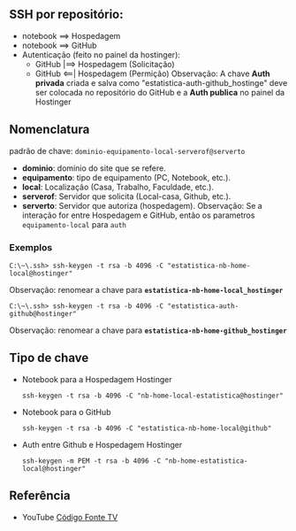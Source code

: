 ## SSH por repositório:
- notebook ==> Hospedagem
- notebook ==> GitHub
- Autenticação (feito no painel da hostinger):
  - GitHub |==> Hospedagem (Solicitação)
  - GitHub <==| Hospedagem (Permição)
Observação: A chave **Auth privada** criada e salva como 
"estatistica-auth-github_hostinge" deve ser colocada no 
repositório do GitHub e a **Auth publica** no painel da Hostinger

## Nomenclatura

padrão de chave: `dominio-equipamento-local-serverof@serverto`
- **dominio**:  domínio do site que se refere.
- **equipamento**: tipo de equipamento (PC, Notebook, etc.).
- **local**: Localização (Casa, Trabalho, Faculdade, etc.).
- **serverof**: Servidor que solicita (Local-casa, Github, etc.).
- **serverto**: Servidor que autoriza (hospedagem).
Observação: Se a interação for entre Hospedagem e GitHub, então os parametros
`equipamento-local` para `auth`

### Exemplos
```{bash}
C:\~\.ssh> ssh-keygen -t rsa -b 4096 -C "estatistica-nb-home-local@hostinger"
```
Observação: renomear a chave para **``estatistica-nb-home-local_hostinger``**
```{bash}
C:\~\.ssh> ssh-keygen -t rsa -b 4096 -C "estatistica-auth-github@hostinger"
```
Observação: renomear a chave para **``estatistica-nb-home-github_hostinger``**

## Tipo de chave
- Notebook para a Hospedagem Hostinger
  ```{}
  ssh-keygen -t rsa -b 4096 -C "nb-home-local-estatistica@hostinger"
  ```
- Notebook para o GitHub
  ```{}
  ssh-keygen -t rsa -b 4096 -C "estatistica-nb-home-local@github"
  ```
- Auth entre Github e Hospedagem Hostinger
  ```{}
  ssh-keygen -m PEM -t rsa -b 4096 -C "nb-home-estatistica-local@hostinger"
  ```

## Referência
- YouTube [Código Fonte TV](https://www.youtube.com/watch?v=lfoYZ1tz33k&list=PLcX1VCeOd7Sz976bwnWOV-1cE9I6TAmd_&index=1&t=228s&pp=gAQBiAQB)
